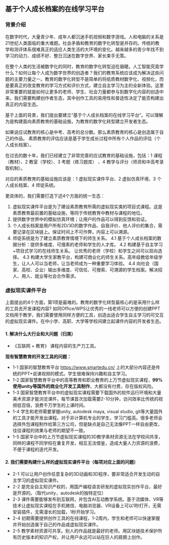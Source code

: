 ## 基于个人成长档案的在线学习平台

### 背景介绍
在数字时代，大量青少年、成年人都沉迷手机视频和数字游戏。人和电脑的关系是21世纪人类面临的重大难题。社会矛盾和教育的数字化转型是并存的。传统的教学和测评体系很难真正的适应人类生活的大环境的变化。越来越多的青少年找不到学习的动力、成绩不好、整日沉迷在数字世界、家长束手无策。 

在整个人类的生活被数字化的同时，教育的数字化转型迫在眉睫。人工智能究竟学什么？如何让每个人成为数字世界的创造者？我们的教育系统应该成为解决这些问题的主要力量之一。教育的数字化转型不是简单的将纸质教材数字化、视频化，而是要真正的改变教育的学习方式和评价方式，建立自主学习为主的全新体验。这里非常重要的就是如何让更多的老师、学生、社会力量都参与到数字化内容的创造中来。我们需要构建创作者生态，其中创作工具的易用性和普适性决定了能否构建出真正的内容生态。 

基于上面的背景，我们提出要建立“基于个人成长档案的在线学习平台”。可以理解为是构建面向素质教育的基础设施，为教育的数字化转型建立开发者生态。 

如果说应试教育的核心是中考、高考的总分数。那么素质教育的核心是创造属于自己的作品。 素质教育的评估应该是基于学生成长过程中所有个人作品的评估（个人成长档案）。 

在过去的数十年，我们已经建立了非常完善的应试教育的基础设施，包括：1 课程（教材）、2 教室（学校）、3 考题（练习题库） 、4 教学与评分（师资和中高考录取机制）。

对应的素质教育的基础设施应该是：1 虚拟现实课件平台、2 虚拟仿真环境、3 个人成长档案、4 师徒系统。

更具体的，我们需要打造下述4个方面的统一生态：

1. 虚拟现实课件平台是为了建设素质教育所需的虚拟现实类的项目式课程。这是素质教育最前置的基础设施，等同于传统教育中教材与课程的地位。
2. 提供数字世界中的模拟仿真环境；让用户的作品可以得到反馈和验证。
3. 个人成长档案是用户所有2D/3D的数字作品、自我评价、他人评价的集合，需要记录在区块链上。保证时间上不可作弊，内容上可以溯源。 
4. 师徒系统是为了建立素质教育情境下的师生关系。
  4.1 基于个人成长档案的数据分析：提供多维度、可搜素的老师和学生的人才库。
  4.2 构建基于自主学习+项目式学习的在线师生关系。 让优秀的老师（学校）和学生之间可以双向选择。
  4.3 构建大学生家教平台，构建可商业化的师生关系。高年级教低年级学生，让人人可以当老师，让当老师成为一种重要学习体验。
  4.4 向社会（国家、高校、企业）输出多维度、可信任、可搜索、可溯源的学生档案。解决招人、用人、就业等社会合作需求。

### 虚拟现实课件平台
上面提出的4个方面，第1项是最难的。教育的数字化转型最核心的是采用什么样的工具去开发课程内容? 如同Office/WPS让优秀的一线老师可以方便的创建PPT文档用于教学，我们需要使用同样方便的工具，创造出适合学生自主学习的可交互的虚拟现实课件。在中小学、高职、大学等学校间建立起课件内容的开发者生态。 

#### 1. 解决什么大行业和大问题（归类）
- 《互联网 + 教育》 课程内容的生产力工具。

**现有智慧教育的开发工具的问题：**
- 1-1 国家的智慧教育平台 https://www.smartedu.cn/ 上的大部分内容还是传统的PPT+说课视频的模式。学生很难保持兴趣和自主学习。
- 1-2 国家智慧教育平台中的高等教育和职业教育的上万节虚拟现实课程，**99%使用unity等国外的商业化开发工具制作**，大都没有付费，存在版权风险。
- 1-3 国家智慧教育平台中的虚拟现实课程需要下载国外的软件运行环境和大量美术资源才能浏览课件，每节课首次加载需要2-10分钟，访问效率比传统的视频低百倍，浪费千万学生的上课时间。
- 1-4 学生和老师需要掌握unity, autodesk maya, visual studio, git等大量国外的工具才能开发出课程。对于非计算机专业的学生，学习门槛高。很多老师会选择外包课程制作给第三方公司，但是缺点是自己无法像PPT一样自由更改，往往课程的效果与老师的期望不一致。
- 1-5 国家平台中的上万节虚拟现实课程的3D教学素材资源无法在学校间共享，同样的课程不同学校在重复开发，相互无法借鉴，造成大量人力资源的浪费，不便于课程的迭代开发。

#### 2. 我们需要构建什么样的虚拟现实课件平台（每项对应上面的问题）
- 2-1 可以让用户创作任意复杂的3D动画和3D程序，要非常适合开发生动的自主学习的虚拟现实课件。
- 2-2 是完全自主知识产权的，用国产编程语言研发的虚拟现实创作平台，最好是开源的。（取代unity，autodesk的独特定位）
- 2-3 课件需要能够发布到互联网，并包含AI互动教学系统。基于流媒体、VR等技术让虚拟现实课程在手机微信、电脑浏览器、VR设备上可以1秒打开，无需安装插件，无需漫长的加载，1秒开始学习。
- 2-4 初期需要提供创作工具的在线课程，1-2周内，学生和老师可以快速掌握并开始创造属于自己的作品或虚拟现实课件。
- 2-5 教学素材资源可共享。别人的作品就是最好的老师。用区块链技术保护所有历史版本的知识产权，并让用户永远可以站在巨人的肩膀上创作。

